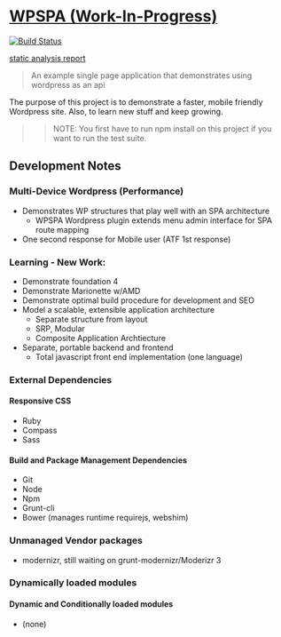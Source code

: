 # [WPSPA (Work-In-Progress)](http://github.com/localnerve/wpspa)

[![Build Status](https://secure.travis-ci.org/localnerve/wpspa.png?branch=master)](http://travis-ci.org/localnerve/wpspa)

[static analysis report](http://htmlpreview.github.io/?https://github.com/localnerve/wpspa/blob/master/report/index.html "Plato Report")

> An example single page application that demonstrates using wordpress as an api

The purpose of this project is to demonstrate a faster, mobile friendly Wordpress site. Also, to learn new stuff and keep growing.

>> NOTE: You first have to run npm install on this project if you want to run the test suite.

## Development Notes

### Multi-Device Wordpress (Performance)
+ Demonstrates WP structures that play well with an SPA architecture
  * WPSPA Wordpress plugin extends menu admin interface for SPA route mapping
+ One second response for Mobile user (ATF 1st response)

### Learning - New Work:
+ Demonstrate foundation 4
+ Demonstrate Marionette w/AMD
+ Demonstrate optimal build procedure for development and SEO
+ Model a scalable, extensible application architecture
  * Separate structure from layout
  * SRP, Modular 
  * Composite Application Archtiecture
+ Separate, portable backend and frontend 
  * Total javascript front end implementation (one language)

### External Dependencies
#### Responsive CSS
+ Ruby
+ Compass
+ Sass

#### Build and Package Management Dependencies
+ Git
+ Node
+ Npm
+ Grunt-cli
+ Bower (manages runtime requirejs, webshim)

### Unmanaged Vendor packages
+ modernizr, still waiting on grunt-modernizr/Moderizr 3

### Dynamically loaded modules
#### Dynamic and Conditionally loaded modules
+ (none)
